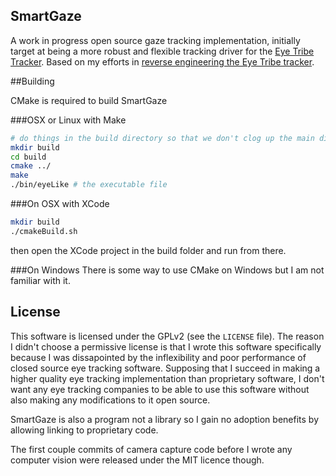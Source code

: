 ## SmartGaze

A work in progress open source gaze tracking implementation, initially target at being a more robust and flexible tracking driver for the [Eye Tribe Tracker](http://theeyetribe.com/).
Based on my efforts in [reverse engineering the Eye Tribe tracker](https://github.com/trishume/EyeTribeReversing).

##Building

CMake is required to build SmartGaze

###OSX or Linux with Make
```bash
# do things in the build directory so that we don't clog up the main directory
mkdir build
cd build
cmake ../
make
./bin/eyeLike # the executable file
```

###On OSX with XCode
```bash
mkdir build
./cmakeBuild.sh
```
then open the XCode project in the build folder and run from there.

###On Windows
There is some way to use CMake on Windows but I am not familiar with it.

## License

This software is licensed under the GPLv2 (see the `LICENSE` file). The reason I didn't choose a permissive license is that I wrote this
software specifically because I was dissapointed by the inflexibility and poor performance of closed source
eye tracking software. Supposing that I succeed in making a higher quality eye tracking implementation than
proprietary software, I don't want any eye tracking companies to be able to use this software without also
making any modifications to it open source.

SmartGaze is also a program not a library so I gain no adoption benefits by allowing linking to proprietary code.

The first couple commits of camera capture code before I wrote any computer vision were released under the MIT licence though.
